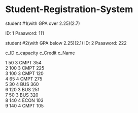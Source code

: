 # Student-Registration-System

student #1(with GPA over 2.25)(2.7)

ID: 1
Psaaword: 111


student #2(with GPA below 2.25)(2.1)
ID: 2
Psaaword: 222


c_ID  c_capacity  c_Credit    c_Name
 
 1	     50	         3	     CMPT 354  
 2	     100	        3	     CMPT 225  
 3	     100	        3	     CMPT 120  
 4	     65	         4	     CMPT 275  
 5	     30	         4	     BUS 360   
 6	     120	        3	     BUS 251   
 7	     50	         3	     BUS 320   
 8	     140	        4	     ECON 103  
 9	     140	        4	     CMPT 105  
